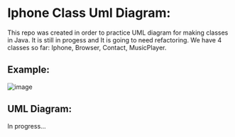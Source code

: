 # Iphone Class Uml Diagram:

This repo was created in order to practice UML diagram for making classes in Java. It is still in progess and It is going to need refactoring.
We have 4 classes so far: Iphone, Browser, Contact, MusicPlayer.

## Example:
![image](https://github.com/Ravelos/IphoneClassDiagramUml/assets/86490406/270c55d6-69d0-477f-84d0-cf249b4a3329)

## UML Diagram:
In progress...

